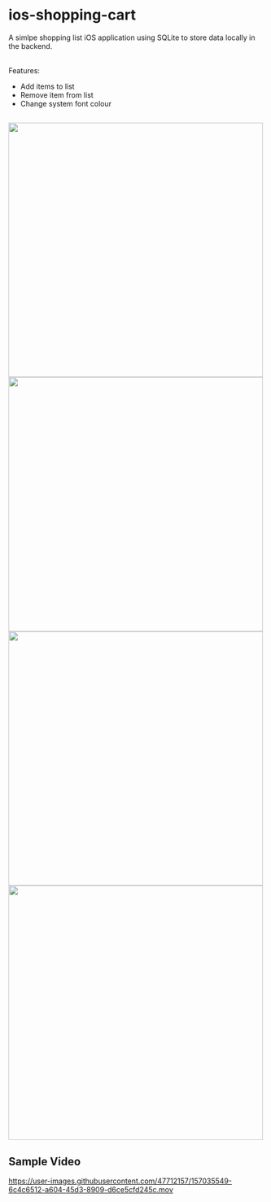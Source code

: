 # ios-shopping-cart

A simlpe shopping list iOS application using SQLite to store data locally in the backend.
<br><br>

Features:
<ul>
  <li>Add items to list</li>
  <li>Remove item from list</li>
  <li>Change system font colour</li>
</ul>

## 

<p float="left" margin="100px">
  <img src="https://user-images.githubusercontent.com/47712157/157034820-df899276-4f93-4a12-a32b-bb4590f8b9e5.jpg" height="500" />
  <img src="https://user-images.githubusercontent.com/47712157/157034826-caa27987-b581-403c-8393-d52022af21d4.jpg" height="500" /> 
  <img src="https://user-images.githubusercontent.com/47712157/157034833-8da569aa-9a6c-4bdc-868c-ff30ab376581.jpg" height="500" />
  <img src="https://user-images.githubusercontent.com/47712157/157037439-adcc355b-5324-407c-baa7-e89e920a9737.jpg" height="500" />
</p>

## Sample Video

https://user-images.githubusercontent.com/47712157/157035549-6c4c6512-a604-45d3-8909-d6ce5cfd245c.mov
